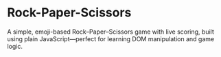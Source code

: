# Rock-Paper-Scissors
A simple, emoji-based Rock–Paper–Scissors game with live scoring, built using plain JavaScript—perfect for learning DOM manipulation and game logic.
